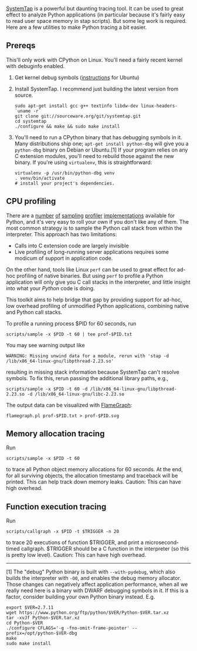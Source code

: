 
[SystemTap](https://sourceware.org/systemtap/) is a powerful but daunting tracing tool. It can be used to great effect to analyze Python applications (in particular because it's fairly easy to read user space memory in stap scripts). But some leg work is required. Here are a few utilities to make Python tracing a bit easier.

## Prereqs

This'll only work with CPython on Linux. You'll need a fairly recent kernel with debuginfo enabled.

1. Get kernel debug symbols ([instructions](https://wiki.ubuntu.com/Kernel/Systemtap#Where_to_get_debug_symbols_for_kernel_X.3F) for Ubuntu)

2. Install SystemTap. I recommend just building the latest version from source.
    ```
    sudo apt-get install gcc g++ textinfo libdw-dev linux-headers-`uname -r`
    git clone git://sourceware.org/git/systemtap.git
    cd systemtap
    ./configure && make && sudo make install
    ```

3. You'll need to run a CPython binary that has debugging symbols in it. Many distributions ship one; `apt-get install python-dbg` will give you a `python-dbg` binary on Debian or Ubuntu.[1]
    If your program relies on any C extension modules, you'll need to rebuild those against the new binary. If you're using `virtualenv`, this is straightforward:
    ```
    virtualenv -p /usr/bin/python-dbg venv
    . venv/bin/activate
    # install your project's dependencies.
    ```


## CPU profiling

There are a [number](https://github.com/joerick/pyinstrument) [of](https://github.com/bdarnell/plop) [sampling](https://github.com/vmprof/vmprof-python) [profiler](https://github.com/nylas/nylas-perftools) [implementations](https://github.com/what-studio/profiling) available for Python, and it's very easy to roll your own if you don't like any of them. The most common strategy is to sample the Python call stack from within the interpreter. This approach has two limitations:

* Calls into C extension code are largely invisible
* Live profiling of long-running server applications requires some modicum of support in application code.

On the other hand, tools like Linux `perf` can be used to great effect for ad-hoc profiling of native binaries. But using `perf` to profile a Python application will only give you C call stacks in the interpreter, and little insight into what your _Python_ code is doing.

This toolkit aims to help bridge that gap by providing support for ad-hoc, low overhead profiling of unmodified Python applications, combining native and Python call stacks.

To profile a running process $PID for 60 seconds, run

```
scripts/sample -x $PID -t 60 | tee prof-$PID.txt
```

You may see warning output like
```
WARNING: Missing unwind data for a module, rerun with 'stap -d /lib/x86_64-linux-gnu/libpthread-2.23.so'
```

resulting in missing stack information because SystemTap can't resolve symbols.
To fix this, rerun passing the additional library paths, e.g.,
```
scripts/sample -x $PID -t 60 -d /lib/x86_64-linux-gnu/libpthread-2.23.so -d /lib/x86_64-linux-gnu/libc-2.23.so
```

The output data can be visualized with [FlameGraph](https://github.com/brendangregg/FlameGraph):

```
flamegraph.pl prof-$PID.txt > prof-$PID.svg
```


## Memory allocation tracing

Run
```
scripts/sample -x $PID -t 60
```
to trace all Python object memory allocations for 60 seconds. At the end, for all surviving objects, the allocation timestamp and traceback will be printed. This can help track down memory leaks. Caution: This can have high overhead.



## Function execution tracing

Run
```
scripts/callgraph -x $PID -t $TRIGGER -n 20
```
to trace 20 executions of function $TRIGGER, and print a microsecond-timed callgraph. $TRIGGER should be a C function in the interpreter (so this is pretty low level). Caution: This can have high overhead.


---


[1] The "debug" Python binary is built with `--with-pydebug`, which also builds the interpreter with `-O0`, and enables the debug memory allocator. Those changes can negatively affect application performance, when all we really need here is a binary with DWARF debugging symbols in it. If this is a factor, consider building your own Python binary instead. E.g.
```
export $VER=2.7.11
wget https://www.python.org/ftp/python/$VER/Python-$VER.tar.xz
tar -xvJf Python-$VER.tar.xz
cd Python-$VER
./configure CFLAGS='-g -fno-omit-frame-pointer' --prefix=/opt/python-$VER-dbg
make
sudo make install
```
